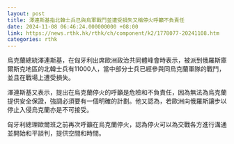```yaml
---
layout: post
title: 澤連斯基指北韓士兵已與烏軍戰鬥並遭受損失又稱停火呼籲不負責任
date: 2024-11-08 06:46:24.000000000 +08:00
link: https://news.rthk.hk/rthk/ch/component/k2/1778077-20241108.htm
categories: rthk
---
```


烏克蘭總統澤連斯基，在匈牙利出席歐洲政治共同體峰會時表示，被派到俄羅斯庫爾斯克地區的北韓士兵有11000人，當中部分士兵已經參與同烏克蘭軍隊的戰鬥，並且在戰場上遭受損失。

澤連斯基又表示，提出在烏克蘭停火的呼籲是危險和不負責任，因為無法為烏克蘭提供安全保證，強調必須要有一個明確的計劃。他又認為，若歐洲向俄羅斯讓步以停止入侵烏克蘭亦是不可接受。

匈牙利總理歐爾班之前再次呼籲在烏克蘭停火，認為停火可以為交戰各方進行溝通並開始和平談判，提供空間和時間。
